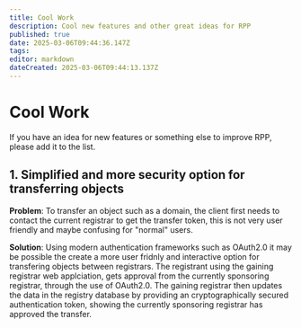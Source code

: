```yaml
---
title: Cool Work
description: Cool new features and other great ideas for RPP
published: true
date: 2025-03-06T09:44:36.147Z
tags: 
editor: markdown
dateCreated: 2025-03-06T09:44:13.137Z
---
```


# Cool Work

If you have an idea for new features or something else to improve RPP, please add it to the list.


## 1. Simplified and more security option for transferring objects 

**Problem**: To transfer an object such as a domain, the client first needs to contact the current registrar to get the transfer token, this is not very user friendly and maybe confusing for "normal" users.

**Solution**: Using modern authentication frameworks such as OAuth2.0 it may be possible the create a more user fridnly and interactive option for transfering objects between registrars. The registrant using the gaining registrar web applciation, gets approval from the currently sponsoring registrar, through the use of OAuth2.0. The gaining registrar then updates the data in the registry database by providing an cryptographically secured authentication token, showing the currently sponsoring registrar has approved the transfer.

